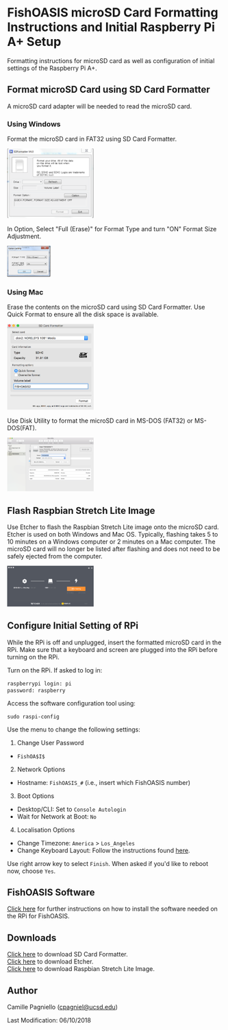 # FishOASIS microSD Card Formatting Instructions and Initial Raspberry Pi A+ Setup
Formatting instructions for microSD card as well as configuration of initial settings of the Raspberry Pi A+.

## Format microSD Card using SD Card Formatter
A microSD card adapter will be needed to read the microSD card. 

### Using Windows
Format the microSD card in FAT32 using SD Card Formatter.  

<img src="/software/images/SD_Card_Formatter_Windows1.png" width="40%"> 

In Option, Select "Full (Erase)" for Format Type and turn "ON" Format Size Adjustment.  

<img src="/software/images/SD_Card_Formatter_Windows2.png" width="20%">

### Using Mac
Erase the contents on the microSD card using SD Card Formatter. Use Quick Format to ensure all the disk space is available.  

<img src="/software/images/SD_Card_Formatter_Mac.png" width="40%">

Use Disk Utility to format the microSD card in MS-DOS (FAT32) or MS-DOS(FAT).  

<img src="/software/images/Disk_Utility_Mac.png" width="40%">

## Flash Raspbian Stretch Lite Image

Use Etcher to flash the Raspbian Stretch Lite image onto the microSD card. Etcher is used on both Windows and Mac OS. Typically, flashing takes 5 to 10 minutes on a Windows computer or 2 minutes on a Mac computer. The microSD card will no longer be listed after flashing and does not need to be safely ejected from the computer.

<img src="/software/images/Etcher.png" width="40%">

## Configure Initial Setting of RPi

While the RPi is off and unplugged, insert the formatted microSD card in the RPi. Make sure that a keyboard and screen are plugged into the RPi before turning on the RPi.

Turn on the RPi. If asked to log in:
```
raspberrypi login: pi
password: raspberry
```

Access the software configuration tool using:
```
sudo raspi-config
```

Use the menu to change the following settings:
1. Change User Password 
  * `FishOA$I$`
2. Network Options
  * Hostname: `FishOASIS_#` (i.e., insert which FishOASIS number)
3. Boot Options
  * Desktop/CLI: Set to `Console Autologin`
  * Wait for Network at Boot: `No`
4. Localisation Options
  * Change Timezone: `America` > `Los_Angeles`
  * Change Keyboard Layout: Follow the instructions found [here](https://thepihut.com/blogs/raspberry-pi-tutorials/25556740-changing-the-raspberry-pi-keyboard-layout).

Use right arrow key to select `Finish`. When asked if you'd like to reboot now, choose `Yes`.

## FishOASIS Software 

[Click here](/FishOASIS/software/FishOASIS_software.md) for further instructions on how to install the software needed on the RPi for FishOASIS.

## Downloads

[Click here](https://www.sdcard.org/downloads/formatter_4/) to download SD Card Formatter.  
[Click here](https://etcher.io/) to download Etcher.  
[Click here](https://www.raspberrypi.org/downloads/raspbian/) to download Raspbian Stretch Lite Image.

## Author
Camille Pagniello (cpagniel@ucsd.edu)

Last Modification: 06/10/2018

